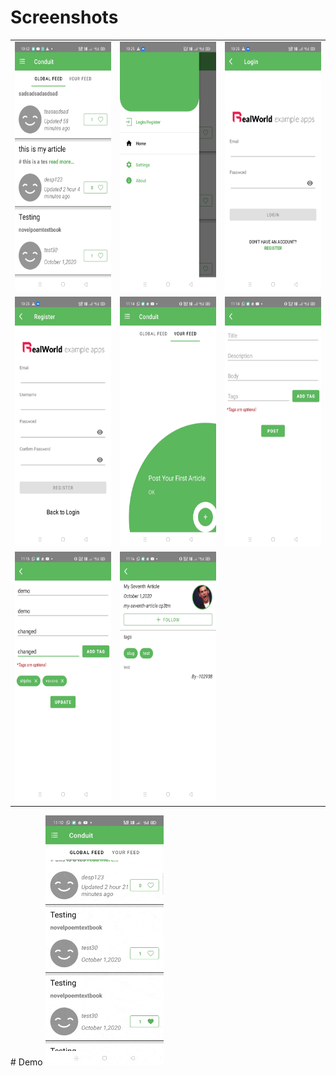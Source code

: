 # Screenshots
<table>
        <tbody>
        <tr>
          <td><img src="app/screenshots/1.jpg" height="400"></td>
          <td><img src="app/screenshots/2.jpg" height="400"></td>
          <td><img src="app/screenshots/3.jpg" height="400"></td>
        <tr>
            <td><img src="app/screenshots/4.jpg" height="400"></td>
            <td><img src="app/screenshots/5.jpg" height="400"></td>
             <td><img src="app/screenshots/6.jpg" height="400"></td>
        </tr>
         <tr>
             <td><img src="app/screenshots/7.jpg" height="400"></td>
              <td><img src="app/screenshots/8.jpg" height="400"></td>
         </tr>
</tbody>
</table>
# Demo
<img src="app/records/1.gif" height="400">
